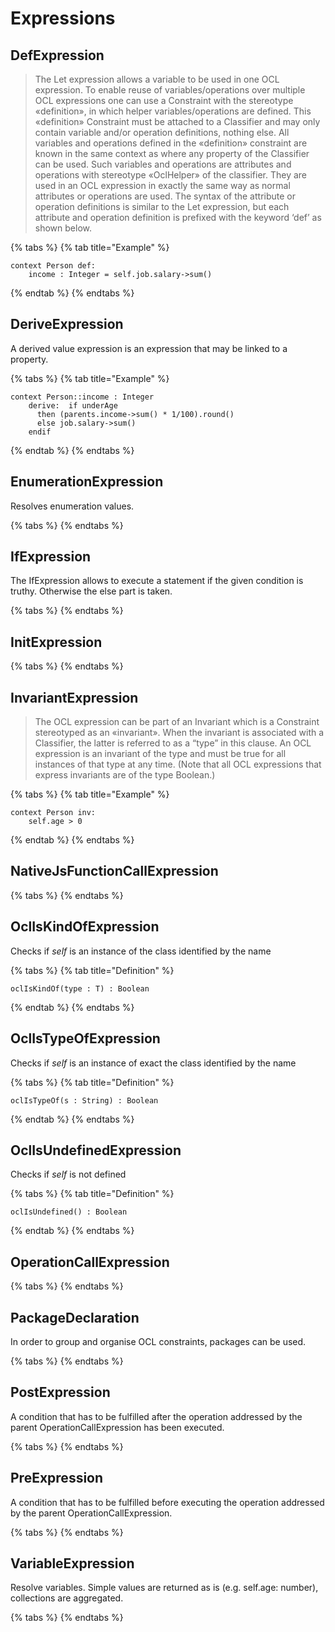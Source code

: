 # Expressions

## DefExpression
> 
> The Let expression allows a variable to be used in one OCL expression.
> To enable reuse of variables/operations over multiple OCL expressions one can use a Constraint with the stereotype «definition», in which helper variables/operations are defined.
> This «definition» Constraint must be attached to a Classifier and may only contain variable and/or operation definitions, nothing else.
> All variables and operations defined in the «definition» constraint are known in the same context as where any property of the Classifier can be used.
> Such variables and operations are attributes and operations with stereotype «OclHelper» of the classifier.
> They are used in an OCL expression in exactly the same way as normal attributes or operations are used.
> The syntax of the attribute or operation definitions is similar to the Let expression, but each attribute and operation definition is prefixed with the keyword ‘def’ as shown below.
> 


{% tabs %}
{% tab title="Example" %}
```ocl
context Person def:
    income : Integer = self.job.salary->sum()
```
{% endtab %}
{% endtabs %}

## DeriveExpression

A derived value expression is an expression that may be linked to a property.

{% tabs %}
{% tab title="Example" %}
```ocl
context Person::income : Integer
    derive:  if underAge
      then (parents.income->sum() * 1/100).round()
      else job.salary->sum()
    endif
```
{% endtab %}
{% endtabs %}

## EnumerationExpression

Resolves enumeration values.

{% tabs %}
{% endtabs %}

## IfExpression

The IfExpression allows to execute a statement if the given condition is truthy.
Otherwise the else part is taken.

{% tabs %}
{% endtabs %}

## InitExpression



{% tabs %}
{% endtabs %}

## InvariantExpression
> 
> The OCL expression can be part of an Invariant which is a Constraint stereotyped as an «invariant».
> When the invariant is associated with a Classifier, the latter is referred to as a “type” in this clause.
> An OCL expression is an invariant of the type and must be true for all instances of that type at any time.
> (Note that all OCL expressions that express invariants are of the type Boolean.)
> 


{% tabs %}
{% tab title="Example" %}
```ocl
context Person inv:
    self.age > 0
```
{% endtab %}
{% endtabs %}

## NativeJsFunctionCallExpression



{% tabs %}
{% endtabs %}

## OclIsKindOfExpression

Checks if *self* is an instance of the class identified by the name

{% tabs %}
{% tab title="Definition" %}
```ocl
oclIsKindOf(type : T) : Boolean
```
{% endtab %}
{% endtabs %}

## OclIsTypeOfExpression

Checks if *self* is an instance of exact the class identified by the name

{% tabs %}
{% tab title="Definition" %}
```ocl
oclIsTypeOf(s : String) : Boolean
```
{% endtab %}
{% endtabs %}

## OclIsUndefinedExpression

Checks if *self* is not defined

{% tabs %}
{% tab title="Definition" %}
```ocl
oclIsUndefined() : Boolean
```
{% endtab %}
{% endtabs %}

## OperationCallExpression



{% tabs %}
{% endtabs %}

## PackageDeclaration

In order to group and organise OCL constraints, packages can be used.

{% tabs %}
{% endtabs %}

## PostExpression

A condition that has to be fulfilled after the operation addressed by the parent OperationCallExpression has been executed.

{% tabs %}
{% endtabs %}

## PreExpression

A condition that has to be fulfilled before executing the operation addressed by the parent OperationCallExpression.

{% tabs %}
{% endtabs %}

## VariableExpression

Resolve variables. Simple values are returned as is (e.g. self.age: number), collections are aggregated.

{% tabs %}
{% endtabs %}

